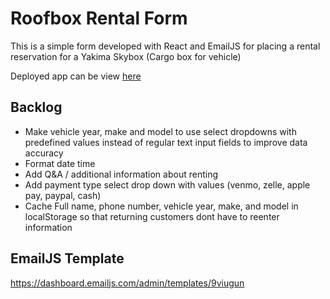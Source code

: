 # Roofbox Rental Form

This is a simple form developed with React and EmailJS for placing a rental reservation for a Yakima Skybox (Cargo box for vehicle)

Deployed app can be view [here](https://bert-roofbox-rental.netlify.app/)

## Backlog

- Make vehicle year, make and model to use select dropdowns with predefined values instead of regular text input fields to improve data accuracy
- Format date time
- Add Q&A / additional information about renting
- Add payment type select drop down with values (venmo, zelle, apple pay, paypal, cash)
- Cache Full name, phone number, vehicle year, make, and model in localStorage so that returning customers dont have to reenter information

## EmailJS Template

https://dashboard.emailjs.com/admin/templates/9viugun

